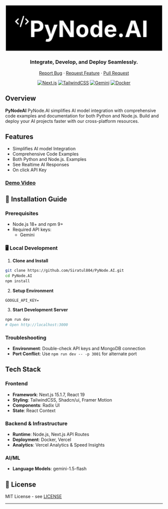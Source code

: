 

<div align="center">

<br />

<a href="https://pynodeai.vercel.app/"> 
<img src="/public/pynode.png" alt="ide" width="500"/>
</a>
  

###  Integrate, Develop, and Deploy Seamlessly.

[Report Bug](https://github.com/Siratul804/PyNode.AI/issues) · [Request Feature](https://github.com/Siratul804/PyNode.AI/issues) · [Pull Request](https://github.com/Siratul804/PyNode.AI/pulls)

[![Next.js](https://img.shields.io/badge/Next.js-15-black?style=for-the-badge&logo=next.js)](https://nextjs.org/)
[![TailwindCSS](https://img.shields.io/badge/TailwindCSS-3-38B2AC?style=for-the-badge&logo=tailwind-css)](https://tailwindcss.com)
[![Gemini](https://img.shields.io/badge/Gemini-API-412991?style=for-the-badge&logo=gemini)](https://openai.com)
[![Docker](https://img.shields.io/badge/Docker-Ready-2496ED?style=for-the-badge&logo=docker)](https://www.docker.com/)

</div>

## Overview

**PyNodeAI** PyNode.AI simplifies AI model integration with comprehensive code examples and documentation for both Python and Node.js. Build and deploy your AI projects faster with our cross-platform resources.

## Features

- Simplifies AI model Integration
- Comprehensive Code Examples
- Both Python and Node.js. Examples
- See Realtime AI Responses
- On click API Key

### <a href="/public/pynode.mp4"> Demo Video</a>


## 🚀 Installation Guide

### Prerequisites

- Node.js 18+ and npm 9+
- Required API keys:
  - Gemini 

### 🖥️ Local Development

1. **Clone and Install**

```bash
git clone https://github.com/Siratul804/PyNode.AI.git
cd PyNode.AI
npm install
```

2. **Setup Environment**

```env
GOOGLE_API_KEY=
```

3. **Start Development Server**

```bash
npm run dev
# Open http://localhost:3000
```

### Troubleshooting

- **Environment**: Double-check API keys and MongoDB connection
- **Port Conflict**: Use `npm run dev -- -p 3001` for alternate port

##  Tech Stack

### Frontend

- **Framework**: Next.js 15.1.7, React 19
- **Styling**: TailwindCSS, Shadcn/ui, Framer Motion
- **Components**: Radix UI
- **State**: React Context

### Backend & Infrastructure

- **Runtime**: Node.js, Next.js API Routes
- **Deployment**: Docker, Vercel
- **Analytics**: Vercel Analytics & Speed Insights

### AI/ML

- **Language Models**: gemini-1.5-flash

## 📝 License

MIT License - see [LICENSE](LICENSE)

---
